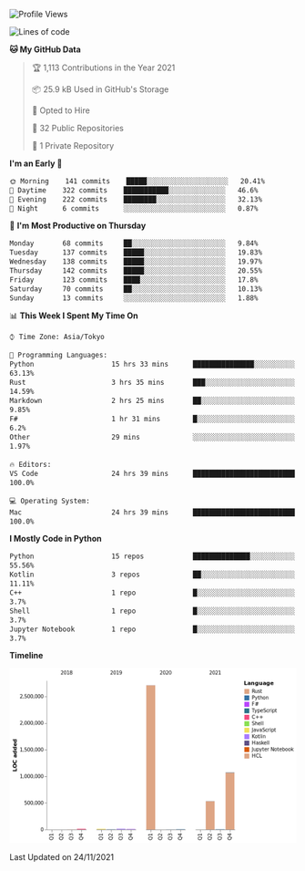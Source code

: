 <!--START_SECTION:waka-->
![Profile Views](http://img.shields.io/badge/Profile%20Views-2-blue)

![Lines of code](https://img.shields.io/badge/From%20Hello%20World%20I%27ve%20Written-4.4%20million%20lines%20of%20code-blue)

**🐱 My GitHub Data** 

> 🏆 1,113 Contributions in the Year 2021
 > 
> 📦 25.9 kB Used in GitHub's Storage 
 > 
> 💼 Opted to Hire
 > 
> 📜 32 Public Repositories 
 > 
> 🔑 1 Private Repository 
 > 
**I'm an Early 🐤** 

```text
🌞 Morning    141 commits    █████░░░░░░░░░░░░░░░░░░░░   20.41% 
🌆 Daytime    322 commits    ███████████░░░░░░░░░░░░░░   46.6% 
🌃 Evening    222 commits    ████████░░░░░░░░░░░░░░░░░   32.13% 
🌙 Night      6 commits      ░░░░░░░░░░░░░░░░░░░░░░░░░   0.87%

```
📅 **I'm Most Productive on Thursday** 

```text
Monday       68 commits     ██░░░░░░░░░░░░░░░░░░░░░░░   9.84% 
Tuesday      137 commits    █████░░░░░░░░░░░░░░░░░░░░   19.83% 
Wednesday    138 commits    █████░░░░░░░░░░░░░░░░░░░░   19.97% 
Thursday     142 commits    █████░░░░░░░░░░░░░░░░░░░░   20.55% 
Friday       123 commits    ████░░░░░░░░░░░░░░░░░░░░░   17.8% 
Saturday     70 commits     ██░░░░░░░░░░░░░░░░░░░░░░░   10.13% 
Sunday       13 commits     ░░░░░░░░░░░░░░░░░░░░░░░░░   1.88%

```


📊 **This Week I Spent My Time On** 

```text
⌚︎ Time Zone: Asia/Tokyo

💬 Programming Languages: 
Python                   15 hrs 33 mins      ███████████████░░░░░░░░░░   63.13% 
Rust                     3 hrs 35 mins       ███░░░░░░░░░░░░░░░░░░░░░░   14.59% 
Markdown                 2 hrs 25 mins       ██░░░░░░░░░░░░░░░░░░░░░░░   9.85% 
F#                       1 hr 31 mins        █░░░░░░░░░░░░░░░░░░░░░░░░   6.2% 
Other                    29 mins             ░░░░░░░░░░░░░░░░░░░░░░░░░   1.97%

🔥 Editors: 
VS Code                  24 hrs 39 mins      █████████████████████████   100.0%

💻 Operating System: 
Mac                      24 hrs 39 mins      █████████████████████████   100.0%

```

**I Mostly Code in Python** 

```text
Python                   15 repos            ██████████████░░░░░░░░░░░   55.56% 
Kotlin                   3 repos             ██░░░░░░░░░░░░░░░░░░░░░░░   11.11% 
C++                      1 repo              █░░░░░░░░░░░░░░░░░░░░░░░░   3.7% 
Shell                    1 repo              █░░░░░░░░░░░░░░░░░░░░░░░░   3.7% 
Jupyter Notebook         1 repo              █░░░░░░░░░░░░░░░░░░░░░░░░   3.7%

```


**Timeline**

![Chart not found](https://raw.githubusercontent.com/kitagawa-hr/kitagawa-hr/main/charts/bar_graph.png) 


 Last Updated on 24/11/2021
<!--END_SECTION:waka-->
